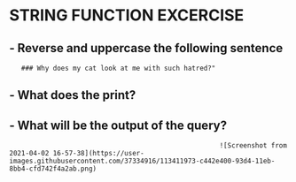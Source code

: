 # STRING FUNCTION EXCERCISE

 ##  -  Reverse and uppercase the following sentence
       
       ### Why does my cat look at me with such hatred?"
   
   ##  - What does the print?
   
   
   
                                                         



































## -  What will be the output of the query?
                                                         
                                                         
                                                         ![Screenshot from 2021-04-02 16-57-38](https://user-images.githubusercontent.com/37334916/113411973-c442e400-93d4-11eb-8bb4-cfd742f4a2ab.png)

    

